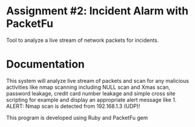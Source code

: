

Assignment #2: lncident Alarm with PacketFu
============================================

Tool to analyze a live stream of network packets for incidents. 

Documentation
============================================
This system will analyze live stream of packets and scan for any malicious activities like nmap scanning including NULL scan and Xmas scan, password leakage, credit card number leakage and simple cross site scripting for example <script>alert (XSS)</script> and display an appropriate alert message like 1. ALERT: Nmap scan is detected from 192.168.1.3 (UDP)!

This program is developed using Ruby and PacketFu gem
